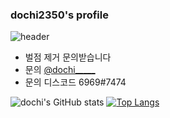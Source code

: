 ### dochi2350's profile
![header](https://capsule-render.vercel.app/api?type=waving&color=auto&height=300&section=header&text=?%20?%20?&fontSize=90)
- 벌점 제거 문의받습니다
- 문의 <a href="https://www.instagram.com/dochi_____">@dochi_____</a>
- 문의 디스코드 6969#7474

![dochi's GitHub stats](https://github-readme-stats.vercel.app/api?username=dochi2350&show_icons=true&theme=tokyonight) [![Top Langs](https://github-readme-stats.vercel.app/api/top-langs/?username=dochi2350&theme=tokyonight&layout=compact&hide=CMake)](https://github.com/anuraghazra/github-readme-stats)
